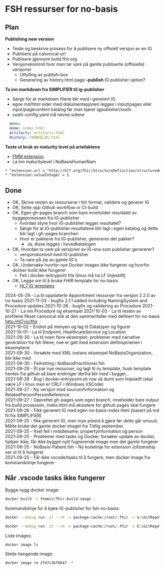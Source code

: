 # FSH ressurser for no-basis

## Plan

**Publishing new version**
* Teste og beskrive prosess for å publisere ny offisiell versjon av en IG
* Publisere på canonical-url
* Publisere gjennom build.fhir.org
* Versjonskontroll hvor man tar vare på gamle publiserte (offisielle) versjoner
  * Utfylling av publish-box
  * Generering av history.html page **-publish** IG publisher option?

**Ta inn markdown fra SIMPLIFIER til ig-publisher**
  * Sørge for at markdown filene blir med i generert IG
  * egne md/html sider med dokumentasjonen legges i input/pages eller input/pagecontent katalog før man kjører igpublisher/sushi
  * sushi-config.yaml må nevne sidene 

~~~ yaml
  menu:
  Home: index.html
  Artifacts: artifacts.html
  History: CHANGELOG.html
~~~

**Teste ut bruk av maturity level på artefaktene**
* [FMM extension](http://hl7.org/fhir/StructureDefinition/structuredefinition-fmm)
* La inn maturitylevel i NoBasisHumanNam
~~~xml
* ^extension.url = "http://hl7.org/fhir/StructureDefinition/structuredefinition-fmm"
* ^extension.valueInteger = 1
~~~

## Done

* OK, Skrive resten av ressursene i fsh format, validere og generer IG
* OK, Sette opp Github workflow or CI-build
* OK, Egen gh-pages branch som bare inneholder resultatet av byggeprosessen fra IG-publisher
  * hvordan styre hvor IG-publisher legger resultatet?
  * Sørge for at IG-publisher resultatene blir lagt i egen katalog og dette blir lagt i gh-pages branchen
  * Hvor er pakkene fra IG-publisher, genereres det pakker?
    * Ja, disse legges i hovedkatalogen
* OK, Hvordan ta vare på versjoner av IG-ene som publisher genererer?
  * versjonskontroll med IG-publisher
  * Ta vare på zip av gamle IG's
* OK, Undersøke hvorfor nye Docker images ikke fungerer og hvorfor docker build ikke fungerer
  * Feil i docker-entrypoint fila (linux må ha LF linjeskift)
* OK, Legge om til å bruke FHIR template for no-basis
  * [HL7 IG templates](https://build.fhir.org/ig/FHIR/ig-guidance/index.html#templates)

2024-05-29 - La til oppdaterte Appointment ressurser fra versjon 2.2.0 av no-basis
2021-11-03 - bugfix 2.1.1 added including NamingSystem and Procedure updates
2021-10-28 - bugfix og validering av Procedure
2021-10-27 - La inn Procedure og eksempel
2021-10-03 - La til resten av profilene fikset canonical slik at den sammenfaller med definert for no-basis http://hl7.no/fhir  
2021-10-02 - Endret på menyen og lag til Datatyper og figurer  
2021-10-01 - La til Endpoint, HealthcareService og Location  
2021-09-30 - La til noen flere eksempler, problemer med narrative generation fra fsh filene, noe er galt med extension definisjonenen i eksemplene  
2021-09-30 - forsøkte med XML instans eksempel NoBasisOrganization, ble ikke med  
2021-09-30 - Feilretting i NoBasisPractitioner.fsh  
2021-09-29 - Et par nye ressurser, og lagt til ny template, husk template hentes fra github så bare endringer derfra blir med i bygget...  
2021-09-28 - Bug i docker-entrypoint.sh noe så dumt som linjeskift (skal være LF i linux men er CRLF i Windows VSCode)  
2021-09-27 - Ny versjon med sourceofinformation og RelatedPersonPersonReference  
2021-09-27 - Opprettet gh-pages som egen branch, inneholder bare output fra build prosessen, index.html må eksistere for github pages skal fungere  
2021-09-26 - Fikk generert IG med egen no-basis-index.html (basert på md fil fra SIMPLIFIER)  
2021-09-25 - fikk generert IG, men mye arbeid å gjøre før dette går smuud, Måtte bruke det gamle docker imaget fra Tidlig september.  
2021-09-25 - fixet feil i middlename, propertyinformation og person  
2021-09-25 - Problemer med tasks og Docker, forsøker update av docker, hjelper ikke, får ikke bygget nytt fugnerende image men det gamle fungerer  
2021-09-25 - NoBasis-Patient.fsh - Ny kodelinje for extension (citizenship ser ut til å fungere)  
2021-09-25 - Får ikke vscode/tasks til å fungere, men docker image fra kommandolinje fungerer  

## Når .vscode tasks ikke fungerer

Bygge nygg docker image:

~~~bash
docker build -t thomiz/fhir-build-image .
~~~

Kommandolinje for å kjøre IG-publisher for fsh-no-basis:

~~~bash
docker --debug run -it --rm -v package-cache:/root/.fhir -v e:\GitRepo\fsh-no-basis\master\no-basis:/data thomiz/fhir-build publisher -ig /data/ig.ini

docker --debug run -it --rm -v package-cache:/root/.fhir -v E:\GitRepo\HL7-norway-basisprofiler-r4:/data thomiz/fhir-build publisher -ig /data/ig.ini
~~~

Liste images:

~~~bash
docker image ls
~~~

Slette hengende image:

~~~bash
docker image rm 2f47c3bf6b47 -f  
~~~

